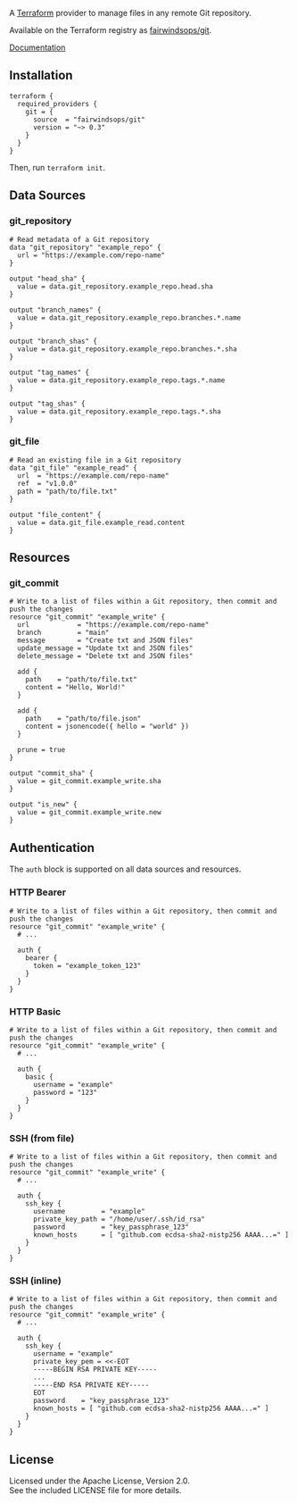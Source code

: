 A [Terraform](http://terraform.io) provider to manage files in any remote Git repository.

Available on the Terraform registry as [fairwindsops/git](https://registry.terraform.io/providers/fairwindsops/git).

[Documentation](https://registry.terraform.io/providers/FairwindsOps/git/latest/docs)

## Installation

```hcl
terraform {
  required_providers {
    git = {
      source  = "fairwindsops/git"
      version = "~> 0.3"
    }
  }
}
```

Then, run `terraform init`.

## Data Sources

### git_repository
```hcl
# Read metadata of a Git repository
data "git_repository" "example_repo" {
  url = "https://example.com/repo-name"
}

output "head_sha" {
  value = data.git_repository.example_repo.head.sha
}

output "branch_names" {
  value = data.git_repository.example_repo.branches.*.name
}

output "branch_shas" {
  value = data.git_repository.example_repo.branches.*.sha
}

output "tag_names" {
  value = data.git_repository.example_repo.tags.*.name
}

output "tag_shas" {
  value = data.git_repository.example_repo.tags.*.sha
}
```

### git_file
```hcl
# Read an existing file in a Git repository
data "git_file" "example_read" {
  url  = "https://example.com/repo-name"
  ref  = "v1.0.0"
  path = "path/to/file.txt"
}

output "file_content" {
  value = data.git_file.example_read.content
}
```

## Resources

### git_commit
```hcl
# Write to a list of files within a Git repository, then commit and push the changes
resource "git_commit" "example_write" {
  url            = "https://example.com/repo-name"
  branch         = "main"
  message        = "Create txt and JSON files"
  update_message = "Update txt and JSON files"
  delete_message = "Delete txt and JSON files"

  add {
    path    = "path/to/file.txt"
    content = "Hello, World!"
  }

  add {
    path    = "path/to/file.json"
    content = jsonencode({ hello = "world" })
  }

  prune = true
}

output "commit_sha" {
  value = git_commit.example_write.sha
}

output "is_new" {
  value = git_commit.example_write.new
}
```

## Authentication

The `auth` block is supported on all data sources and resources.

### HTTP Bearer

```hcl
# Write to a list of files within a Git repository, then commit and push the changes
resource "git_commit" "example_write" {
  # ...

  auth {
    bearer {
      token = "example_token_123"
    }
  }
}
```

### HTTP Basic

```hcl
# Write to a list of files within a Git repository, then commit and push the changes
resource "git_commit" "example_write" {
  # ...

  auth {
    basic {
      username = "example"
      password = "123"
    }
  }
}
```

### SSH (from file)

```hcl
# Write to a list of files within a Git repository, then commit and push the changes
resource "git_commit" "example_write" {
  # ...

  auth {
    ssh_key {
      username         = "example"
      private_key_path = "/home/user/.ssh/id_rsa"
      password         = "key_passphrase_123"
      known_hosts      = [ "github.com ecdsa-sha2-nistp256 AAAA...=" ]
    }
  }
}
```

### SSH (inline)

```hcl
# Write to a list of files within a Git repository, then commit and push the changes
resource "git_commit" "example_write" {
  # ...

  auth {
    ssh_key {
      username = "example"
      private_key_pem = <<-EOT
      -----BEGIN RSA PRIVATE KEY-----
      ...
      -----END RSA PRIVATE KEY-----
      EOT
      password    = "key_passphrase_123"
      known_hosts = [ "github.com ecdsa-sha2-nistp256 AAAA...=" ]
    }
  }
}
```

## License

Licensed under the Apache License, Version 2.0.\
See the included LICENSE file for more details.
